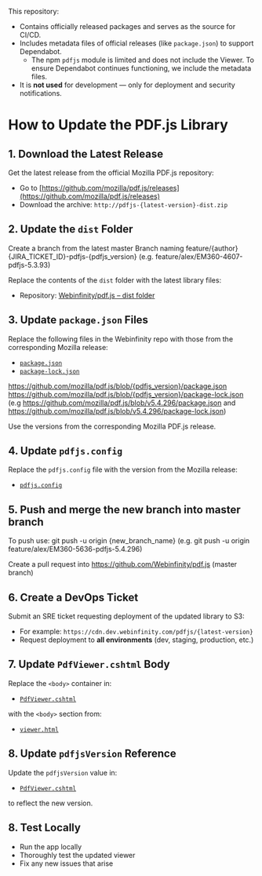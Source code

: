 This repository:

* Contains officially released packages and serves as the source for CI/CD.
* Includes metadata files of official releases (like `package.json`) to support Dependabot.
  * The npm `pdfjs` module is limited and does not include the Viewer. To ensure Dependabot continues functioning, we include the metadata files.
* It is **not used** for development — only for deployment and security notifications.

# How to Update the PDF.js Library

## 1. Download the Latest Release

Get the latest release from the official Mozilla PDF.js repository:

- Go to [https://github.com/mozilla/pdf.js/releases](https://github.com/mozilla/pdf.js/releases)
- Download the archive: `http://pdfjs-{latest-version}-dist.zip`

## 2. Update the `dist` Folder

Create a branch from the latest master
Branch naming feature/{author}{JIRA_TICKET_ID}-pdfjs-{pdfjs_version} (e.g. feature/alex/EM360-4607-pdfjs-5.3.93)

Replace the contents of the `dist` folder with the latest library files:

- Repository: [Webinfinity/pdf.js – dist folder](https://github.com/Webinfinity/pdf.js/tree/master/dist)

## 3. Update `package.json` Files

Replace the following files in the Webinfinity repo with those from the corresponding Mozilla release:

- [`package.json`](https://github.com/Webinfinity/pdf.js/blob/master/package.json)
- [`package-lock.json`](https://github.com/Webinfinity/pdf.js/blob/master/package-lock.json)

https://github.com/mozilla/pdf.js/blob/{pdfjs_version}/package.json 
https://github.com/mozilla/pdf.js/blob/{pdfjs_version}/package-lock.json
(e.g https://github.com/mozilla/pdf.js/blob/v5.4.296/package.json and https://github.com/mozilla/pdf.js/blob/v5.4.296/package-lock.json)

Use the versions from the corresponding Mozilla PDF.js release.

## 4. Update `pdfjs.config`

Replace the `pdfjs.config` file with the version from the Mozilla release:

- [`pdfjs.config`](https://github.com/mozilla/pdf.js/blob/master/pdfjs.config)

## 5. Push and merge the new branch into master branch

To push use: git push -u origin {new_branch_name}
(e.g. git push -u origin feature/alex/EM360-5636-pdfjs-5.4.296)

Create a pull request into https://github.com/Webinfinity/pdf.js (master branch)
## 6. Create a DevOps Ticket

Submit an SRE ticket requesting deployment of the updated library to S3:

- For example: `https://cdn.dev.webinfinity.com/pdfjs/{latest-version}`  
- Request deployment to **all environments** (dev, staging, production, etc.)

## 7. Update `PdfViewer.cshtml` Body

Replace the `<body>` container in:

- [`PdfViewer.cshtml`](https://github.com/Webinfinity/ProductX/blob/staging-dev/App/ProductX.Web/Views/App/PdfViewer.cshtml)

with the `<body>` section from:

- [`viewer.html`](https://github.com/Webinfinity/pdf.js/blob/master/dist/web/viewer.html)

## 8. Update `pdfjsVersion` Reference

Update the `pdfjsVersion` value in:

- [`PdfViewer.cshtml`](https://github.com/Webinfinity/ProductX/blob/staging-dev/App/ProductX.Web/Views/App/PdfViewer.cshtml)

to reflect the new version.

## 8. Test Locally

- Run the app locally
- Thoroughly test the updated viewer
- Fix any new issues that arise
